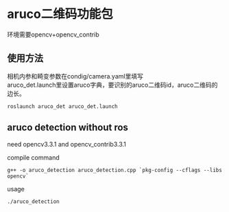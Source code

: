 # aruco二维码功能包

环境需要opencv+opencv_contrib  

## 使用方法

相机内参和畸变参数在condig/camera.yaml里填写  
aruco_det.launch里设置aruco字典，要识别的aruco二维码id，aruco二维码的边长。  
```
roslaunch aruco_det aruco_det.launch
```

## aruco detection without ros

need opencv3.3.1 and opencv_contrib3.3.1

compile command
```
g++ -o aruco_detection aruco_detection.cpp `pkg-config --cflags --libs opencv`

```
usage
```
./aruco_detection
```


